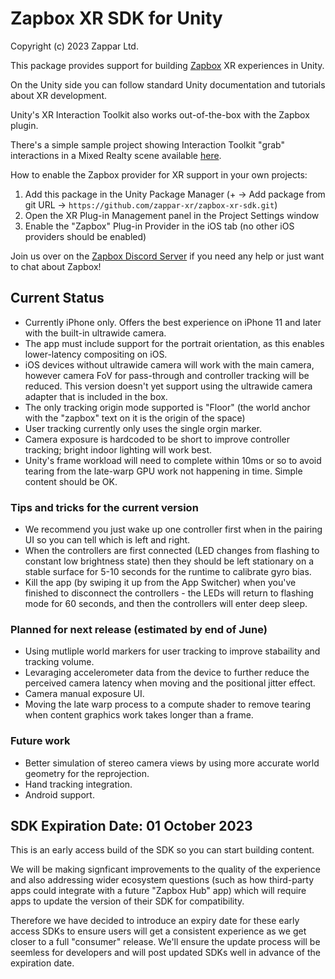 Zapbox XR SDK for Unity
====================================
Copyright (c) 2023 Zappar Ltd.

This package provides support for building [Zapbox](https://zappar.com/zapbox) XR experiences in Unity.

On the Unity side you can follow standard Unity documentation and tutorials about XR development.

Unity's XR Interaction Toolkit also works out-of-the-box with the Zapbox plugin.

There's a simple sample project showing Interaction Toolkit "grab" interactions in a Mixed Realty scene available [here](https://github.com/zappar-xr/zapbox-xrit-demo).

How to enable the Zapbox provider for XR support in your own projects:
1. Add this package in the Unity Package Manager (+ -> Add package from git URL -> `https://github.com/zappar-xr/zapbox-xr-sdk.git`)
2. Open the XR Plug-in Management panel in the Project Settings window
3. Enable the "Zapbox" Plug-in Provider in the iOS tab (no other iOS providers should be enabled)

Join us over on the [Zapbox Discord Server](https://discord.gg/5nEC8FRjef) if you need any help or just want to chat about Zapbox!

## Current Status

- Currently iPhone only. Offers the best experience on iPhone 11 and later with the built-in ultrawide camera.
- The app must include support for the portrait orientation, as this enables lower-latency compositing on iOS.
- iOS devices without ultrawide camera will work with the main camera, however camera FoV for pass-through and controller tracking will be reduced. This version doesn't yet support using the ultrawide camera adapter that is included in the box.
- The only tracking origin mode supported is "Floor" (the world anchor with the "zapbox" text on it is the origin of the space)
- User tracking currently only uses the single orgin marker.
- Camera exposure is hardcoded to be short to improve controller tracking; bright indoor lighting will work best.
- Unity's frame workload will need to complete within 10ms or so to avoid tearing from the late-warp GPU work not happening in time. Simple content should be OK.

### Tips and tricks for the current version

- We recommend you just wake up one controller first when in the pairing UI so you can tell which is left and right.
- When the controllers are first connected (LED changes from flashing to constant low brightness state) then they should be left stationary on a stable surface for 5-10 seconds for the runtime to calibrate gyro bias.
- Kill the app (by swiping it up from the App Switcher) when you've finished to disconnect the controllers - the LEDs will return to flashing mode for 60 seconds, and then the controllers will enter deep sleep.

### Planned for next release (estimated by end of June)

- Using mutliple world markers for user tracking to improve stabaility and tracking volume.
- Levaraging accelerometer data from the device to further reduce the perceived camera latency when moving and the positional jitter effect.
- Camera manual exposure UI.
- Moving the late warp process to a compute shader to remove tearing when content graphics work takes longer than a frame.

### Future work

- Better simulation of stereo camera views by using more accurate world geometry for the reprojection.
- Hand tracking integration.
- Android support.

## SDK Expiration Date: 01 October 2023

This is an early access build of the SDK so you can start building content.

We will be making signficant improvements to the quality of the experience and also addressing wider ecosystem questions (such as how third-party apps could integrate with a future "Zapbox Hub" app) which will require apps to update the version of their SDK for compatibility.

Therefore we have decided to introduce an expiry date for these early access SDKs to ensure users will get a consistent experience as we get closer to a full "consumer" release. We'll ensure the update process will be seemless for developers and will post updated SDKs well in advance of the expiration date.
